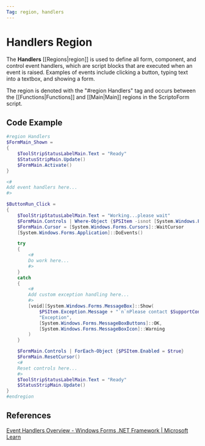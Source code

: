 ```yaml
---
Tag: region, handlers
---
```

# Handlers Region
The **Handlers** [[Regions|region]] is used to define all form, component, and control event handlers, which are script blocks that are executed when an event is raised.  Examples of events include clicking a button, typing text into a textbox, and showing a form.

The region is denoted with the "#region Handlers" tag and occurs between the [[Functions|Functions]] and [[Main|Main]] regions in the ScriptoForm script.
## Code Example
```powershell
#region Handlers
$FormMain_Shown =
{
    $ToolStripStatusLabelMain.Text = "Ready"
    $StatusStripMain.Update()
    $FormMain.Activate()
}

<#
Add event handlers here...
#>

$ButtonRun_Click =
{
    $ToolStripStatusLabelMain.Text = "Working...please wait"
    $FormMain.Controls | Where-Object {$PSItem -isnot [System.Windows.Forms.StatusStrip]} | ForEach-Object {$PSItem.Enabled = $false}
    $FormMain.Cursor = [System.Windows.Forms.Cursors]::WaitCursor
    [System.Windows.Forms.Application]::DoEvents()

    try
    {
        <#
        Do work here...
        #>
    }
    catch
    {
        <#
        Add custom exception handling here...
        #>
        [void][System.Windows.Forms.MessageBox]::Show(
	        $PSItem.Exception.Message + "`n`nPlease contact $SupportContact for technical support.",
	        "Exception",
	        [System.Windows.Forms.MessageBoxButtons]::OK,
	        [System.Windows.Forms.MessageBoxIcon]::Warning
		)
    }

    $FormMain.Controls | ForEach-Object {$PSItem.Enabled = $true}
    $FormMain.ResetCursor()
    <#
    Reset controls here...
    #>
    $ToolStripStatusLabelMain.Text = "Ready"
    $StatusStripMain.Update()
}
#endregion
```
## References
[Event Handlers Overview - Windows Forms .NET Framework | Microsoft Learn](https://learn.microsoft.com/en-us/dotnet/desktop/winforms/event-handlers-overview-windows-forms?view=netframeworkdesktop-4.8)